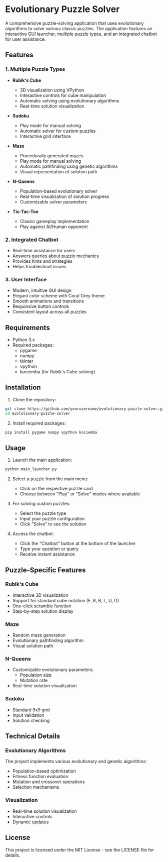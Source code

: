 # Evolutionary Puzzle Solver

A comprehensive puzzle-solving application that uses evolutionary algorithms to solve various classic puzzles. The application features an interactive GUI launcher, multiple puzzle types, and an integrated chatbot for user assistance.

## Features

### 1. Multiple Puzzle Types
- **Rubik's Cube**
  - 3D visualization using VPython
  - Interactive controls for cube manipulation
  - Automatic solving using evolutionary algorithms
  - Real-time solution visualization

- **Sudoku**
  - Play mode for manual solving
  - Automatic solver for custom puzzles
  - Interactive grid interface

- **Maze**
  - Procedurally generated mazes
  - Play mode for manual solving
  - Automatic pathfinding using genetic algorithms
  - Visual representation of solution path

- **N-Queens**
  - Population-based evolutionary solver
  - Real-time visualization of solution progress
  - Customizable solver parameters

- **Tic-Tac-Toe**
  - Classic gameplay implementation
  - Play against AI/Human opponent

### 2. Integrated Chatbot
- Real-time assistance for users
- Answers queries about puzzle mechanics
- Provides hints and strategies
- Helps troubleshoot issues

### 3. User Interface
- Modern, intuitive GUI design
- Elegant color scheme with Coral Grey theme
- Smooth animations and transitions
- Responsive button controls
- Consistent layout across all puzzles

## Requirements

- Python 3.x
- Required packages:
  - pygame
  - numpy
  - tkinter
  - vpython
  - kociemba (for Rubik's Cube solving)

## Installation

1. Clone the repository:
```bash
git clone https://github.com/yourusername/evolutionary-puzzle-solver.git
cd evolutionary-puzzle-solver
```

2. Install required packages:
```bash
pip install pygame numpy vpython kociemba
```

## Usage

1. Launch the main application:
```bash
python main_launcher.py
```

2. Select a puzzle from the main menu:
   - Click on the respective puzzle card
   - Choose between "Play" or "Solve" modes where available

3. For solving custom puzzles:
   - Select the puzzle type
   - Input your puzzle configuration
   - Click "Solve" to see the solution

4. Access the chatbot:
   - Click the "Chatbot" button at the bottom of the launcher
   - Type your question or query
   - Receive instant assistance

## Puzzle-Specific Features

### Rubik's Cube
- Interactive 3D visualization
- Support for standard cube notation (F, R, B, L, U, D)
- One-click scramble function
- Step-by-step solution display

### Maze
- Random maze generation
- Evolutionary pathfinding algorithm
- Visual solution path

### N-Queens
- Customizable evolutionary parameters:
  - Population size
  - Mutation rate
- Real-time solution visualization

### Sudoku
- Standard 9x9 grid
- Input validation
- Solution checking

## Technical Details

### Evolutionary Algorithms
The project implements various evolutionary and genetic algorithms:
- Population-based optimization
- Fitness function evaluation
- Mutation and crossover operations
- Selection mechanisms

### Visualization
- Real-time solution visualization
- Interactive controls
- Dynamic updates

## License

This project is licensed under the MIT License - see the LICENSE file for details.


